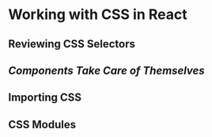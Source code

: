 # Working with CSS in React

## Reviewing CSS Selectors

## *Components Take Care of Themselves*

## Importing CSS

## CSS Modules
